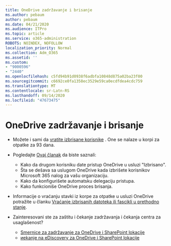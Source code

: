 ```yaml
---
title: OneDrive zadržavanje i brisanje
ms.author: pebaum
author: pebaum
ms.date: 04/21/2020
ms.audience: ITPro
ms.topic: article
ms.service: o365-administration
ROBOTS: NOINDEX, NOFOLLOW
localization_priority: Normal
ms.collection: Adm_O365
ms.assetid: ''
ms.custom:
- "9000596"
- "2440"
ms.openlocfilehash: c5fd94b91d0938f6adbfa10848d875a02ba23f00
ms.sourcegitcommit: c6692ce0fa1358ec3529e59ca0ecdfdea4cdc759
ms.translationtype: MT
ms.contentlocale: sr-Latn-RS
ms.lasthandoff: 09/14/2020
ms.locfileid: "47673475"
---
```

# <a name="onedrive-retention-and-deletion"></a>OneDrive zadržavanje i brisanje

- Možete i sami da [vratite izbrisane korisnike](https://docs.microsoft.com/onedrive/restore-deleted-onedrive) . One se nalaze u korpi za otpatke za 93 dana.

- Pogledajte [Ovaj članak](https://docs.microsoft.com/onedrive/retention-and-deletion) da biste saznali:
    - Kako da drugom korisniku date pristup OneDrive u usluzi "Izbrisano".
    - Šta se dešava sa uslugom OneDrive kada izbrišete korisnikov Microsoft 365 nalog za vašu organizaciju.
    - Kako da konfigurišete automatsku delegaciju pristupa.
    - Kako funkcioniše OneDrive proces brisanja.

- Informacije o vraćanju stavki iz korpe za otpatke u usluzi OneDrive potražite u članku [Vraćanje izbrisanih datoteka ili fascikli u prethodno stanje](https://support.office.com/article/949ada80-0026-4db3-a953-c99083e6a84f).

- Zainteresovani ste za zaštitu i čekanje zadržavanja i čekanja centra za usaglašenost?
    - [Smernice za zadržavanje za OneDrive i SharePoint lokacije](https://docs.microsoft.com/microsoft-365/compliance/retention-policies)
    - [иekanje na eDiscovery za OneDrive i SharePoint lokacije](https://docs.microsoft.com/office365/securitycompliance/ediscovery-cases#step-4-place-content-locations-on-hold)
